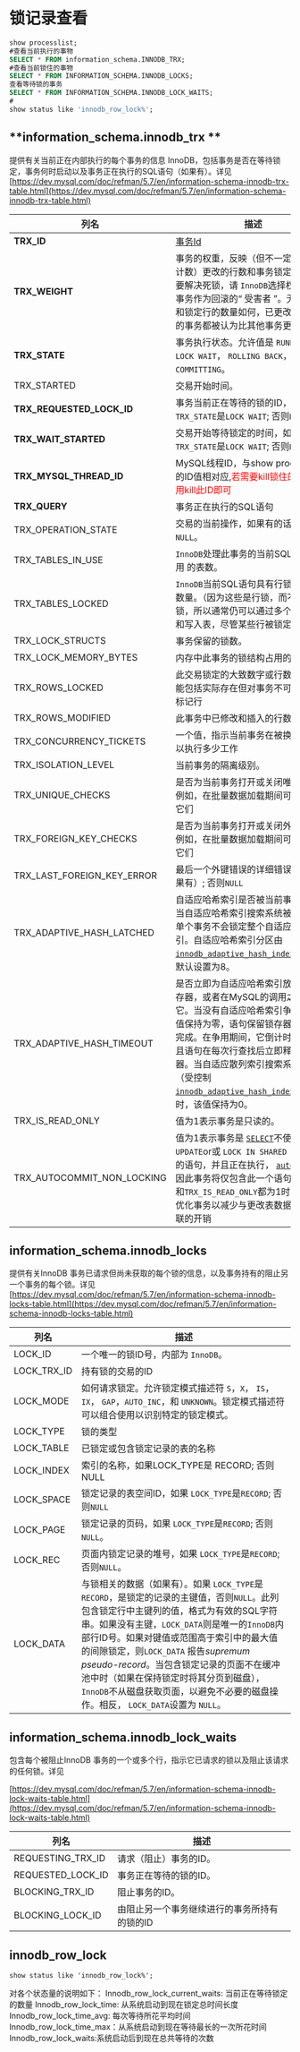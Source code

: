 # 锁记录查看

```sql
show processlist;
#查看当前执行的事物
SELECT * FROM information_schema.INNODB_TRX;
#查看当前锁住的事物
SELECT * FROM INFORMATION_SCHEMA.INNODB_LOCKS;
查看等待锁的事务
SELECT * FROM INFORMATION_SCHEMA.INNODB_LOCK_WAITS;
#
show status like 'innodb_row_lock%';
```

## **information_schema.innodb_trx **

提供有关当前正在内部执行的每个事务的信息 InnoDB，包括事务是否在等待锁定，事务何时启动以及事务正在执行的SQL语句（如果有）。详见[https://dev.mysql.com/doc/refman/5.7/en/information-schema-innodb-trx-table.html](https://dev.mysql.com/doc/refman/5.7/en/information-schema-innodb-trx-table.html)

| 列名                       | 描述                                                         |
| -------------------------- | ------------------------------------------------------------ |
| **TRX_ID**                 | [事务Id](http://dev.mysql.com/doc/refman/5.6/en/innodb-performance-ro-txn.html) |
| **TRX_WEIGHT**             | 事务的权重，反映（但不一定是确切的计数）更改的行数和事务锁定的行数。要解决死锁，请 `InnoDB`选择权重最小的事务作为回滚的“ 受害者 ”。无论更改和锁定行的数量如何，已更改非事务表的事务都被认为比其他事务更重。 |
| **TRX_STATE**              | 事务执行状态。允许值是 `RUNNING`，`LOCK WAIT`， `ROLLING BACK`，和 `COMMITTING`。 |
| TRX_STARTED                | 交易开始时间。                                               |
| **TRX_REQUESTED_LOCK_ID**  | 事务当前正在等待的锁的ID，如果`TRX_STATE`是`LOCK WAIT`; 否则`NULL`。 |
| **TRX_WAIT_STARTED**       | 交易开始等待锁定的时间，如果 `TRX_STATE`是`LOCK WAIT`; 否则`NULL`。 |
| **TRX_MYSQL_THREAD_ID**    | MySQL线程ID，与show processlist中的ID值相对应,<span style="color:red">若需要kill锁住的进程,使用kill此ID即可</span> |
| **TRX_QUERY**              | 事务正在执行的SQL语句                                        |
| TRX_OPERATION_STATE        | 交易的当前操作，如果有的话; 否则 `NULL`。                    |
| TRX_TABLES_IN_USE          | `InnoDB`处理此事务的当前SQL语句时使用 的表数。               |
| TRX_TABLES_LOCKED          | `InnoDB`当前SQL语句具有行锁定 的表的数量。（因为这些是行锁，而不是表锁，所以通常仍可以通过多个事务读取和写入表，尽管某些行被锁定。） |
| TRX_LOCK_STRUCTS           | 事务保留的锁数。                                             |
| TRX_LOCK_MEMORY_BYTES      | 内存中此事务的锁结构占用的总大小                             |
| TRX_ROWS_LOCKED            | 此交易锁定的大致数字或行数。该值可能包括实际存在但对事务不可见的删除标记行 |
| TRX_ROWS_MODIFIED          | 此事务中已修改和插入的行数。                                 |
| TRX_CONCURRENCY_TICKETS    | 一个值，指示当前事务在被换出之前可以执行多少工作             |
| TRX_ISOLATION_LEVEL        | 当前事务的隔离级别。                                         |
| TRX_UNIQUE_CHECKS          | 是否为当前事务打开或关闭唯一检查。例如，在批量数据加载期间可能会关闭它们 |
| TRX_FOREIGN_KEY_CHECKS     | 是否为当前事务打开或关闭外键检查。例如，在批量数据加载期间可能会关闭它们 |
| TRX_LAST_FOREIGN_KEY_ERROR | 最后一个外键错误的详细错误消息（如果有）; 否则`NULL`         |
| TRX_ADAPTIVE_HASH_LATCHED  | 自适应哈希索引是否被当前事务锁定。当自适应哈希索引搜索系统被分区时，单个事务不会锁定整个自适应哈希索引。自适应哈希索引分区由[`innodb_adaptive_hash_index_parts`](https://dev.mysql.com/doc/refman/5.7/en/innodb-parameters.html#sysvar_innodb_adaptive_hash_index_parts)，默认设置为8。 |
| TRX_ADAPTIVE_HASH_TIMEOUT  | 是否立即为自适应哈希索引放弃搜索锁存器，或者在MySQL的调用之间保留它。当没有自适应哈希索引争用时，该值保持为零，语句保留锁存器直到它们完成。在争用期间，它倒计时到零，并且语句在每次行查找后立即释放锁存器。当自适应散列索引搜索系统被分区（受控制 [`innodb_adaptive_hash_index_parts`](https://dev.mysql.com/doc/refman/5.7/en/innodb-parameters.html#sysvar_innodb_adaptive_hash_index_parts)）时，该值保持为0。 |
| TRX_IS_READ_ONLY           | 值为1表示事务是只读的。                                      |
| TRX_AUTOCOMMIT_NON_LOCKING | 值为1表示事务是 [`SELECT`](https://dev.mysql.com/doc/refman/5.7/en/select.html)不使用`FOR UPDATE`or或 `LOCK IN SHARED MODE`子句的语句，并且正在执行， [`autocommit`](https://dev.mysql.com/doc/refman/5.7/en/server-system-variables.html#sysvar_autocommit)因此事务将仅包含此一个语句。当此列和`TRX_IS_READ_ONLY`都为1时，`InnoDB`优化事务以减少与更改表数据的事务关联的开销 |



## information_schema.innodb_locks

提供有关InnoDB 事务已请求但尚未获取的每个锁的信息，以及事务持有的阻止另一个事务的每个锁。详见 [https://dev.mysql.com/doc/refman/5.7/en/information-schema-innodb-locks-table.html](https://dev.mysql.com/doc/refman/5.7/en/information-schema-innodb-locks-table.html)

| 列名        | 描述                                                         |
| ----------- | ------------------------------------------------------------ |
| LOCK_ID     | 一个唯一的锁ID号，内部为 `InnoDB`。                          |
| LOCK_TRX_ID | 持有锁的交易的ID                                             |
| LOCK_MODE   | 如何请求锁定。允许锁定模式描述符 `S`，`X`， `IS`，`IX`， `GAP`，`AUTO_INC`，和 `UNKNOWN`。锁定模式描述符可以组合使用以识别特定的锁定模式。 |
| LOCK_TYPE   | 锁的类型                                                     |
| LOCK_TABLE  | 已锁定或包含锁定记录的表的名称                               |
| LOCK_INDEX  | 索引的名称，如果LOCK_TYPE是 RECORD; 否则NULL                 |
| LOCK_SPACE  | 锁定记录的表空间ID，如果 `LOCK_TYPE`是`RECORD`; 否则`NULL`   |
| LOCK_PAGE   | 锁定记录的页码，如果 `LOCK_TYPE`是`RECORD`; 否则`NULL`。     |
| LOCK_REC    | 页面内锁定记录的堆号，如果 `LOCK_TYPE`是`RECORD`; 否则`NULL`。 |
| LOCK_DATA   | 与锁相关的数据（如果有）。如果 `LOCK_TYPE`是`RECORD`，是锁定的记录的主键值，否则`NULL`。此列包含锁定行中主键列的值，格式为有效的SQL字符串。如果没有主键，`LOCK_DATA`则是唯一的`InnoDB`内部行ID号。如果对键值或范围高于索引中的最大值的间隙锁定，则`LOCK_DATA` 报告*supremum* *pseudo-record*。当包含锁定记录的页面不在缓冲池中时（如果在保持锁定时将其分页到磁盘），`InnoDB`不从磁盘获取页面，以避免不必要的磁盘操作。相反， `LOCK_DATA`设置为 `NULL`。 |

## information_schema.innodb_lock_waits

包含每个被阻止InnoDB 事务的一个或多个行，指示它已请求的锁以及阻止该请求的任何锁。详见

[https://dev.mysql.com/doc/refman/5.7/en/information-schema-innodb-lock-waits-table.html](https://dev.mysql.com/doc/refman/5.7/en/information-schema-innodb-lock-waits-table.html)

| 列名              | 描述                                         |
| ----------------- | -------------------------------------------- |
| REQUESTING_TRX_ID | 请求（阻止）事务的ID。                       |
| REQUESTED_LOCK_ID | 事务正在等待的锁的ID。                       |
| BLOCKING_TRX_ID   | 阻止事务的ID。                               |
| BLOCKING_LOCK_ID  | 由阻止另一个事务继续进行的事务所持有的锁的ID |

## innodb_row_lock

```shell
show status like 'innodb_row_lock%';
```

对各个状态量的说明如下：
Innodb_row_lock_current_waits: 当前正在等待锁定的数量
Innodb_row_lock_time: 从系统启动到现在锁定总时间长度
Innodb_row_lock_time_avg: 每次等待所花平均时间
Innodb_row_lock_time_max：从系统启动到现在等待最长的一次所花时间
Innodb_row_lock_waits:系统启动后到现在总共等待的次数

